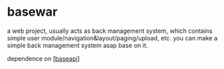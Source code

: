 basewar
=======

a web project, usually acts as back management system, which contains simple user module/navigation&amp;layout/paging/upload, etc. you can make a simple back management system asap base on it.

dependence on [<a href="https://github.com/tycxyz/baseapi">baseapi</a>]
